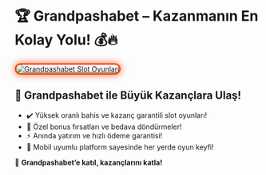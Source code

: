 <h1>🏆 Grandpashabet – Kazanmanın En Kolay Yolu! 💰🔥</h1>

<a href="https://cutt.ly/GrandSosyal" title="Grandpashabet Slot Oyunları">
  <img src="https://i.ibb.co/BtMhhf6/g-venligiris.jpg" alt="Grandpashabet Slot Oyunları" style="max-width: 100%; border: 3px solid #ff4500; border-radius: 15px; box-shadow: 0px 0px 15px rgba(255, 69, 0, 0.8);">
</a>

<h2>🚀 Grandpashabet ile Büyük Kazançlara Ulaş!</h2>
<ul>
  <li>✔️ Yüksek oranlı bahis ve kazanç garantili slot oyunları!</li>
  <li>🎁 Özel bonus fırsatları ve bedava döndürmeler!</li>
  <li>⚡️ Anında yatırım ve hızlı ödeme garantisi!</li>
  <li>📱 Mobil uyumlu platform sayesinde her yerde oyun keyfi!</li>
</ul>

<p>💎 <strong>Grandpashabet’e katıl, kazançlarını katla!</strong></p>

<meta name="description" content="Grandpashabet ile kazancını artır! Yüksek oranlar, özel bonuslar ve hızlı ödemelerle hemen kazanmaya başla!">
